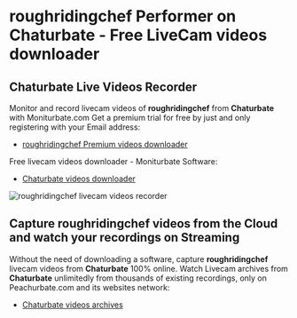 # roughridingchef Performer on Chaturbate - Free LiveCam videos downloader

## Chaturbate Live Videos Recorder

Monitor and record livecam videos of **roughridingchef** from **Chaturbate** with Moniturbate.com
Get a premium trial for free by just and only registering with your Email address:
* [roughridingchef Premium videos downloader](https://moniturbate.com/request-demo-licence-key.html)

Free livecam videos downloader - Moniturbate Software:
* [Chaturbate videos downloader](https://moniturbate.com/moniturbate-download-software.html)

![roughridingchef livecam videos recorder](https://peachurnet.com/templates/moniturbate-software.png)


## Capture roughridingchef videos from the Cloud and watch your recordings on Streaming

Without the need of downloading a software, capture **roughridingchef** livecam videos from **Chaturbate** 100% online.
Watch Livecam archives from **Chaturbate** unlimitedly from thousands of existing recordings, only on Peachurbate.com and its websites network:
* [Chaturbate videos archives](https://peachurnet.com/)